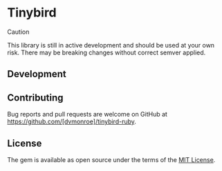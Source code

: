 # Tinybird

> [!CAUTION]
> This library is still in active development and should be used at your own risk. There may be breaking changes without correct semver applied.

## Development


## Contributing

Bug reports and pull requests are welcome on GitHub at https://github.com/[dvmonroe]/tinybird-ruby.

## License

The gem is available as open source under the terms of the [MIT License](https://opensource.org/licenses/MIT).
